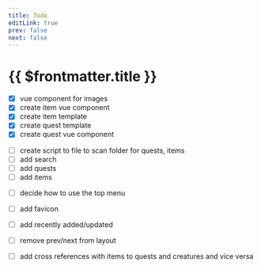 ```yaml
---
title: Todo
editLink: true
prev: false
next: false
---
```

# {{ $frontmatter.title }}

- [x] vue component for images
- [x] create item vue component
- [x] create item template
- [x] create quest template
- [x] create quest vue component
<!-- - [ ] create creature template -->
<!-- - [ ] create creature vue component -->
<!-- - [ ] create npc template -->
<!-- - [ ] create npc vue component -->
- [ ] create script to file to scan folder for quests, items
- [ ] add search
- [ ] add quests
- [ ] add items
<!-- - [ ] add npcs -->
<!-- - [ ] add creatures -->
- [ ] decide how to use the top menu
- [ ] add favicon
- [ ] add recently added/updated
- [ ] remove prev/next from layout
- [ ] add cross references with items to quests and creatures and vice versa


